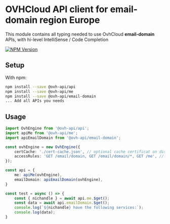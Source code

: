 # OVHCloud API client for **email-domain** region Europe

This module contains all typing needed to use OvhCloud **email-domain** APIs, with hi-level IntelliSense / Code Completion

[![NPM Version](https://img.shields.io/npm/v/@ovh-api/email-domain.svg?style=flat)](https://www.npmjs.org/package/@ovh-api/email-domain)

## Setup

With npm:

```bash
npm install --save @ovh-api/api
npm install --save @ovh-api/me
npm install --save @ovh-api/email-domain
... Add all APIs you needs
```

## Usage

```typescript
import OvhEngine from '@ovh-api/api';
import apiMe from '@ovh-api/me';
import apiEmailDomain from '@ovh-api/email-domain';

const ovhEngine = new OvhEngine({ 
    certCache: './cert-cache.json', // optional cache certificat on disk.
    accessRules: 'GET /email/domain, GET /email/domain/*, GET /me', // optional limit the requested privileges.
});

const api = {
    me: apiMe(ovhEngine),
    emailDomain: apiEmailDomain(ovhEngine),
}

const test = async () => {
    const { nichandle } = await api.me.$get();
    const data = await api.emailDomain.$get();
    console.log(`${nichandle} have the following services:`);
    console.log(data);
}
```
